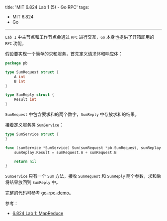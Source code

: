 title: 'MIT 6.824 Lab 1 (5) - Go RPC'
tags:
- MIT 6.824
- Go
---

`Lab 1` 中主节点和工作节点会通过 `RPC` 进行交互，`Go` 本身也提供了开箱即用的 `RPC` 功能。

假设要实现一个简单的求和服务，首先定义请求体和响应体：

```go
package pb

type SumRequest struct {
	A int
	B int
}

type SumReply struct {
	Result int
}
```

`SumRequest` 中包含要求和的两个数字，`SumReply` 中存放求和的结果。

接着定义服务类 `SumService`：

```go
type SumService struct {
}

func (sumService *SumService) Sum(sumRequest *pb.SumRequest, sumReplay *pb.SumReply) error {
	sumReplay.Result = sumRequest.A + sumRequest.B

	return nil
}
```

`SumService` 只有一个 `Sum` 方法，接收 `SumRequest` 和 `SumReply` 两个参数，求和后将结果放回到 `SumReply` 中。

完整的代码可参考 [go-rpc-demo](https://github.com/Frederick-S/go-rpc-demo)。

参考：

* [6.824 Lab 1: MapReduce](https://pdos.csail.mit.edu/6.824/labs/lab-mr.html)